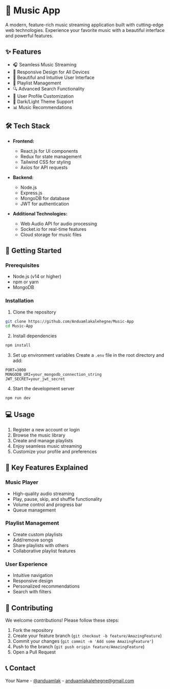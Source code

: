 # 🎵 Music App

A modern, feature-rich music streaming application built with cutting-edge web technologies. Experience your favorite music with a beautiful interface and powerful features.

## ✨ Features

- 🎧 Seamless Music Streaming
- 📱 Responsive Design for All Devices
- 🎨 Beautiful and Intuitive User Interface
- 🎵 Playlist Management
- 🔍 Advanced Search Functionality
- 👤 User Profile Customization
- 🌙 Dark/Light Theme Support
- 📊 Music Recommendations

## 🛠️ Tech Stack

- **Frontend:**
  - React.js for UI components
  - Redux for state management
  - Tailwind CSS for styling
  - Axios for API requests

- **Backend:**
  - Node.js
  - Express.js
  - MongoDB for database
  - JWT for authentication

- **Additional Technologies:**
  - Web Audio API for audio processing
  - Socket.io for real-time features
  - Cloud storage for music files

## 🚀 Getting Started

### Prerequisites

- Node.js (v14 or higher)
- npm or yarn
- MongoDB

### Installation

1. Clone the repository
```bash
git clone https://github.com/Anduamlakalehegne/Music-App
cd Music-App
```

2. Install dependencies
```bash
npm install
```

3. Set up environment variables
Create a `.env` file in the root directory and add:
```env
PORT=3000
MONGODB_URI=your_mongodb_connection_string
JWT_SECRET=your_jwt_secret
```

4. Start the development server
```bash
npm run dev
```

## 💻 Usage

1. Register a new account or login
2. Browse the music library
3. Create and manage playlists
4. Enjoy seamless music streaming
5. Customize your profile and preferences

## 🔑 Key Features Explained

### Music Player
- High-quality audio streaming
- Play, pause, skip, and shuffle functionality
- Volume control and progress bar
- Queue management

### Playlist Management
- Create custom playlists
- Add/remove songs
- Share playlists with others
- Collaborative playlist features

### User Experience
- Intuitive navigation
- Responsive design
- Personalized recommendations
- Search with filters

## 🤝 Contributing

We welcome contributions! Please follow these steps:

1. Fork the repository
2. Create your feature branch (`git checkout -b feature/AmazingFeature`)
3. Commit your changes (`git commit -m 'Add some AmazingFeature'`)
4. Push to the branch (`git push origin feature/AmazingFeature`)
5. Open a Pull Request

## 📞 Contact
Your Name - [@anduamlak](https://twitter.com/AnduamlakM27) - anduamlakalehegne@gmail.com